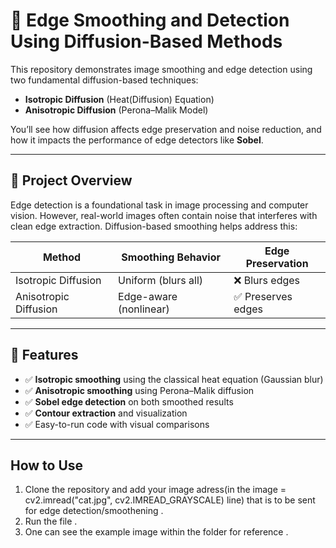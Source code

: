 # 🧠 Edge Smoothing and Detection Using Diffusion-Based Methods

This repository demonstrates image smoothing and edge detection using two fundamental diffusion-based techniques:

- **Isotropic Diffusion** (Heat(Diffusion) Equation)
- **Anisotropic Diffusion** (Perona–Malik Model)

You’ll see how diffusion affects edge preservation and noise reduction, and how it impacts the performance of edge detectors like **Sobel**.

---

## 📸 Project Overview

Edge detection is a foundational task in image processing and computer vision. However, real-world images often contain noise that interferes with clean edge extraction. Diffusion-based smoothing helps address this:

| Method                 | Smoothing Behavior      | Edge Preservation |
|------------------------|-------------------------|--------------------|
| Isotropic Diffusion    | Uniform (blurs all)     | ❌ Blurs edges      |
| Anisotropic Diffusion  | Edge-aware (nonlinear)  | ✅ Preserves edges  |

---

## 🚀 Features

- ✅ **Isotropic smoothing** using the classical heat equation (Gaussian blur)
- ✅ **Anisotropic smoothing** using Perona–Malik diffusion
- ✅ **Sobel edge detection** on both smoothed results
- ✅ **Contour extraction** and visualization
- ✅ Easy-to-run code with visual comparisons

---

## How to Use 
1. Clone the repository and add your image adress(in the image = cv2.imread("cat.jpg", cv2.IMREAD_GRAYSCALE) line) that is to be sent for edge detection/smoothening .
2. Run the file .
3. One can see the example image within the folder for reference .


